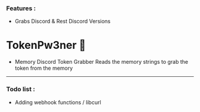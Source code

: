 ### Features :

- Grabs Discord & Rest Discord Versions

# TokenPw3ner 💉
- Memory Discord Token Grabber 
Reads the memory strings to grab the token from the memory



-------------


### Todo list :

- Adding webhook functions / libcurl